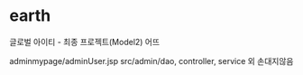 # earth
글로벌 아이티 - 최종 프로젝트(Model2) 어뜨

adminmypage/adminUser.jsp
src/admin/dao, controller, service 외 손대지않음

